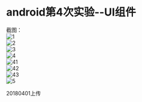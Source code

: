 android第4次实验--UI组件
=====  
截图：  
![1](https://github.com/mozhilei/android/blob/master/lab4_UIzujian/screenshot/1.gif)  
![2](https://github.com/mozhilei/android/blob/master/lab4_UIzujian/screenshot/2.gif)  
![3](https://github.com/mozhilei/android/blob/master/lab4_UIzujian/screenshot/3.gif)  
![4](https://github.com/mozhilei/android/blob/master/lab4_UIzujian/screenshot/4.gif)  
![41](https://github.com/mozhilei/android/blob/master/lab4_UIzujian/screenshot/41.gif)  
![42](https://github.com/mozhilei/android/blob/master/lab4_UIzujian/screenshot/42.gif)  
![43](https://github.com/mozhilei/android/blob/master/lab4_UIzujian/screenshot/43.gif)  
![5](https://github.com/mozhilei/android/blob/master/lab4_UIzujian/screenshot/5.gif)  

20180401上传  

